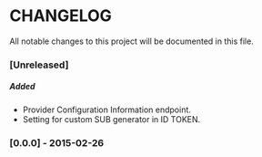# CHANGELOG

All notable changes to this project will be documented in this file.

### [Unreleased]
##### Added
- Provider Configuration Information endpoint.
- Setting for custom SUB generator in ID TOKEN.

### [0.0.0] - 2015-02-26
